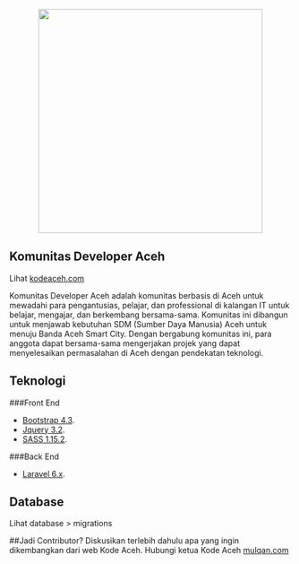 <p align="center"><img src="https://kodeaceh.com/image/logo.png" width="400"></p>

## Komunitas Developer Aceh
Lihat [kodeaceh.com](https://kodeaceh.com/)

Komunitas Developer Aceh adalah komunitas berbasis di Aceh untuk mewadahi para pengantusias, pelajar, dan professional di kalangan IT untuk belajar, mengajar, dan berkembang bersama-sama. Komunitas ini dibangun untuk menjawab kebutuhan SDM (Sumber Daya Manusia) Aceh untuk menuju Banda Aceh Smart City. Dengan bergabung komunitas ini, para anggota dapat bersama-sama mengerjakan projek yang dapat menyelesaikan permasalahan di Aceh dengan pendekatan teknologi.

## Teknologi
###Front End
- [Bootstrap 4.3](https://getbootstrap.com/docs/4.3/components/forms/).
- [Jquery 3.2](https://jquery.com/).
- [SASS 1.15.2](https://sass-lang.com/).

###Back End
- [Laravel 6.x](https://laravel.com/).

## Database
Lihat database > migrations

##Jadi Contributor?
Diskusikan terlebih dahulu apa yang ingin dikembangkan dari web Kode Aceh.
Hubungi ketua Kode Aceh [mulqan.com](https://mulqan.com/)
